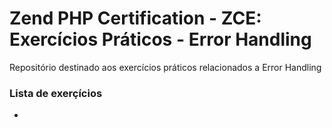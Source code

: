 # Zend PHP Certification - ZCE: Exercícios Práticos - Error Handling

Repositório destinado aos exercícios práticos relacionados a Error Handling

### Lista de exerçícios
- 